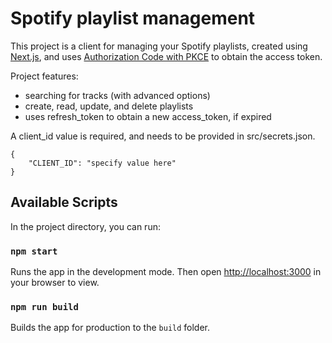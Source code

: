 # Spotify playlist management

This project is a client for managing your Spotify playlists, created using [Next.js](https://nextjs.org/), and uses [Authorization Code with PKCE](https://developer.spotify.com/documentation/web-api/tutorials/code-pkce-flow) to obtain the access token.

Project features:
- searching for tracks (with advanced options)
- create, read, update, and delete playlists
- uses refresh_token to obtain a new access_token, if expired

A client_id value is required, and needs to be provided in src/secrets.json.

```
{
    "CLIENT_ID": "specify value here"
}
```

## Available Scripts

In the project directory, you can run:

### `npm start`

Runs the app in the development mode.  Then open [http://localhost:3000](http://localhost:3000) in your browser to view.

### `npm run build`

Builds the app for production to the `build` folder.

